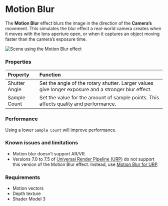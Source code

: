 # Motion Blur

The **Motion Blur** effect blurs the image in the direction of the **Camera’s** movement. This simulates the blur effect a real-world camera creates when it moves with the lens aperture open, or when it captures an object moving faster than the camera’s exposure time.

![Scene using the Motion Blur effect](images\screenshot-motionblur.png)

### Properties

| Property      | Function                                                     |
| :------------- | :------------------------------------------------------------ |
| Shutter Angle | Set the angle of the rotary shutter. Larger values give longer exposure and a stronger blur effect. |
| Sample Count  | Set the value for the amount of sample points. This affects quality and performance. |

### Performance

Using a lower `Sample Count` will improve performance.

### Known issues and limitations

- Motion blur doesn't support AR/VR.
- Versions 7.0 to 7.5 of [Universal Render Pipeline (URP)](https://docs.unity3d.com/Packages/com.unity.render-pipelines.universal@7.5/manual/index.html) do not support this version of the Motion Blur effect. Instead, use [Motion Blur for URP](https://docs.unity3d.com/Packages/com.unity.render-pipelines.universal@latest?/manual/Post-Processing-Motion-Blur.html).

### Requirements

- Motion vectors
- Depth texture
- Shader Model 3
